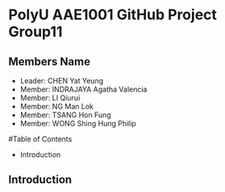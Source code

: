 # PolyU AAE1001 GitHub Project Group11
## Members Name
- Leader: CHEN Yat Yeung
- Member: INDRAJAYA Agatha Valencia
- Member: LI Qiurui
- Member: NG Man Lok
- Member: TSANG Hon Fung
- Member: WONG Shing Hung Philip

#Table of Contents
- Introduction
## Introduction 
